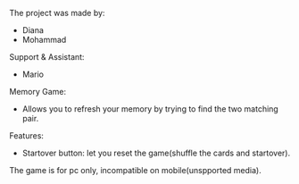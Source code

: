 The project was made by:
- Diana
- Mohammad

Support & Assistant:
- Mario

Memory Game:
- Allows you to refresh your memory by trying to find the two matching pair.

Features:
- Startover button: let you reset the game(shuffle the cards and startover).

The game is for pc only, incompatible on mobile(unspported media).
